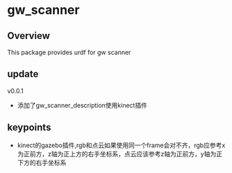 # gw_scanner

## Overview

This package provides urdf for gw scanner

## update
v0.0.1
- 添加了gw_scanner_description使用kinect插件

## keypoints
- kinect的gazebo插件,rgb和点云如果使用同一个frame会对不齐，rgb应参考x为正前方，z轴为正上方的右手坐标系，点云应该参考z轴为正前方，y轴为正下方的右手坐标系
